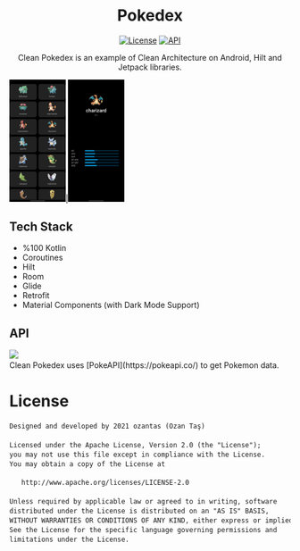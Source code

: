 <h1 align="center">Pokedex</h1>

<p align="center">
  <a href="https://opensource.org/licenses/Apache-2.0"><img alt="License" src="https://img.shields.io/badge/License-Apache%202.0-blue.svg"/></a>
  <a href="https://android-arsenal.com/api?level=21"><img alt="API" src="https://img.shields.io/badge/API-21%2B-brightgreen.svg?style=flat"/></a>
</p>

<p align="center">  
Clean Pokedex is an example of Clean Architecture on Android, Hilt and Jetpack libraries.
</p>

<img src="https://raw.githubusercontent.com/ozantas/CleanPokedex/master/screenshots/list.jpg" width="20%"/>|<img src="https://raw.githubusercontent.com/ozantas/CleanPokedex/master/screenshots/detail.jpg" width="20%"/>


## Tech Stack
- %100 Kotlin
- Coroutines
- Hilt
- Room
- Glide
- Retrofit
- Material Components (with Dark Mode Support)

## API

<img src="https://pokeapi.co/static/pokeapi_256.888baca4.png" width="20%"/>
<br>
Clean Pokedex uses [PokeAPI](https://pokeapi.co/) to get Pokemon data.

# License
```xml
Designed and developed by 2021 ozantas (Ozan Taş)

Licensed under the Apache License, Version 2.0 (the "License");
you may not use this file except in compliance with the License.
You may obtain a copy of the License at

   http://www.apache.org/licenses/LICENSE-2.0

Unless required by applicable law or agreed to in writing, software
distributed under the License is distributed on an "AS IS" BASIS,
WITHOUT WARRANTIES OR CONDITIONS OF ANY KIND, either express or implied.
See the License for the specific language governing permissions and
limitations under the License.
```

